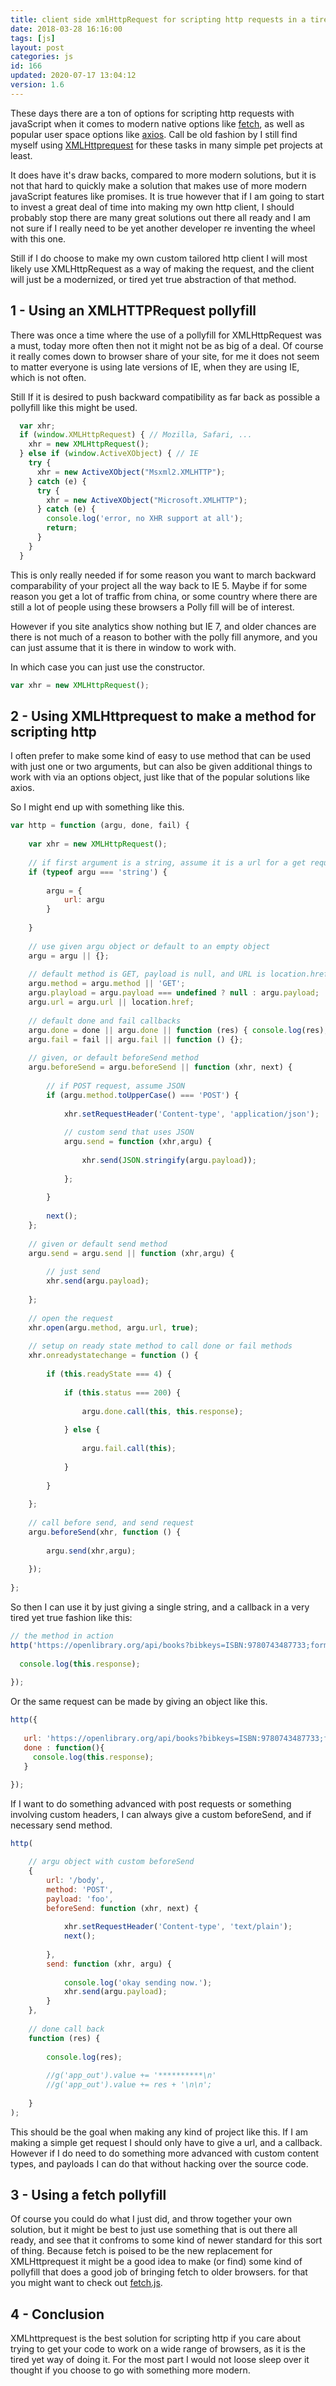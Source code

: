 ```yaml
---
title: client side xmlHttpRequest for scripting http requests in a tired yet true way
date: 2018-03-28 16:16:00
tags: [js]
layout: post
categories: js
id: 166
updated: 2020-07-17 13:04:12
version: 1.6
---
```


These days there are a ton of options for scripting http requests with javaScript when it comes to modern native options like [fetch](/2018/03/27/js-fetch/), as well as popular user space options like [axios](/2018/01/10/nodejs-axios/). Call be old fashion by I still find myself using [XMLHttprequest](https://developer.mozilla.org/en-US/docs/Web/API/XMLHttpRequest) for these tasks in many simple pet projects at least. 

It does have it's draw backs, compared to more modern solutions, but it is not that hard to quickly make a solution that makes use of more modern javaScript features like promises. It is true however that if I am going to start to invest a great deal of time into making my own http client, I should probably stop there are many great solutions out there all ready and I am not sure if I really need to be yet another developer re inventing the wheel with this one.

Still if I do choose to make my own custom tailored http client I will most likely use XMLHttpRequest as a way of making the request, and the client will just be a modernized, or tired yet true abstraction of that method.
<!-- more -->

## 1 - Using an XMLHTTPRequest pollyfill

There was once a time where the use of a pollyfill for XMLHttpRequest was a must, today more often then not it might not be as big of a deal. Of course it really comes down to browser share of your site, for me it does not seem to matter everyone is using late versions of IE, when they are using IE, which is not often.

Still If it is desired to push backward compatibility as far back as possible a pollyfill like this might be used.

```js
  var xhr;
  if (window.XMLHttpRequest) { // Mozilla, Safari, ...
    xhr = new XMLHttpRequest();
  } else if (window.ActiveXObject) { // IE
    try {
      xhr = new ActiveXObject("Msxml2.XMLHTTP");
    } catch (e) {
      try {
        xhr = new ActiveXObject("Microsoft.XMLHTTP");
      } catch (e) {
        console.log('error, no XHR support at all');
        return;
      }
    }
  }
```

This is only really needed if for some reason you want to march backward comparability of your project all the way back to IE 5. Maybe if for some reason you get a lot of traffic from china, or some country where there are still a lot of people using these browsers a Polly fill will be of interest.

However if you site analytics show nothing but IE 7, and older chances are there is not much of a reason to bother with the polly fill anymore, and you can just assume that it is there in window to work with.

In which case you can just use the constructor.

```js
var xhr = new XMLHttpRequest();
```

## 2 - Using XMLHttprequest to make a method for scripting http

I often prefer to make some kind of easy to use method that can be used with just one or two arguments, but can also be given additional things to work with via an options object, just like that of the popular solutions like axios.

So I might end up with something like this.

```js
var http = function (argu, done, fail) {
 
    var xhr = new XMLHttpRequest();
 
    // if first argument is a string, assume it is a url for a get request
    if (typeof argu === 'string') {
 
        argu = {
            url: argu
        }
 
    }
 
    // use given argu object or default to an empty object
    argu = argu || {};
 
    // default method is GET, payload is null, and URL is location.href
    argu.method = argu.method || 'GET';
    argu.playload = argu.payload === undefined ? null : argu.payload;
    argu.url = argu.url || location.href;
 
    // default done and fail callbacks
    argu.done = done || argu.done || function (res) { console.log(res);};
    argu.fail = fail || argu.fail || function () {};
 
    // given, or default beforeSend method
    argu.beforeSend = argu.beforeSend || function (xhr, next) {
 
        // if POST request, assume JSON
        if (argu.method.toUpperCase() === 'POST') {
 
            xhr.setRequestHeader('Content-type', 'application/json');
 
            // custom send that uses JSON
            argu.send = function (xhr,argu) {
 
                xhr.send(JSON.stringify(argu.payload));
 
            };
 
        }
 
        next();
    };
 
    // given or default send method
    argu.send = argu.send || function (xhr,argu) {
 
        // just send
        xhr.send(argu.payload);
 
    };
 
    // open the request
    xhr.open(argu.method, argu.url, true);
 
    // setup on ready state method to call done or fail methods
    xhr.onreadystatechange = function () {
 
        if (this.readyState === 4) {
 
            if (this.status === 200) {
 
                argu.done.call(this, this.response);
 
            } else {
 
                argu.fail.call(this);
 
            }
 
        }
 
    };
 
    // call before send, and send request
    argu.beforeSend(xhr, function () {
 
        argu.send(xhr,argu);
 
    });
 
};
```

So then I can use it by just giving a single string, and a callback in a very tired yet true fashion like this:

```js
// the method in action
http('https://openlibrary.org/api/books?bibkeys=ISBN:9780743487733;format=json', function() {
 
  console.log(this.response);
 
});
```

Or the same request can be made by giving an object like this.

```js
http({
 
   url: 'https://openlibrary.org/api/books?bibkeys=ISBN:9780743487733;format=json',
   done : function(){
     console.log(this.response);
   }
 
});
```

If I want to do something advanced with post requests or something involving custom headers, I can always give a custom beforeSend, and if necessary send method.

```js
http(

    // argu object with custom beforeSend
    {
        url: '/body',
        method: 'POST',
        payload: 'foo',
        beforeSend: function (xhr, next) {
 
            xhr.setRequestHeader('Content-type', 'text/plain');
            next();
 
        },
        send: function (xhr, argu) {
 
            console.log('okay sending now.');
            xhr.send(argu.payload);
        }
    },
 
    // done call back
    function (res) {
 
        console.log(res);
 
        //g('app_out').value += '**********\n'
        //g('app_out').value += res + '\n\n';
 
    }
);
```

This should be the goal when making any kind of project like this. If I am making a simple get request I should only have to give a url, and a callback. However if I do need to do something more advanced with custom content types, and payloads I can do that without hacking over the source code.

## 3 - Using a fetch pollyfill

Of course you could do what I just did, and throw together your own solution, but it might be best to just use something that is out there all ready, and see that it confroms to some kind of newer standard for this sort of thing. Because fetch is poised to be the new replacement for XMLHttprequest it might be a good idea to make (or find) some kind of pollyfill that does a good job of bringing fetch to older browsers. for that you might want to check out [fetch.js](https://github.com/github/fetch/blob/master/fetch.js).

## 4 - Conclusion

XMLhttprequest is the best solution for scripting http if you care about trying to get your code to work on a wide range of browsers, as it is the tired yet way of doing it. For the most part I would not loose sleep over it thought if you choose to go with something more modern.

